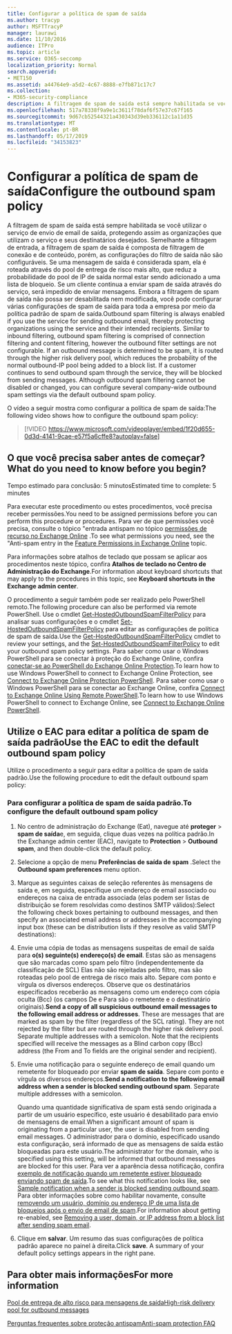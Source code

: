 ```yaml
---
title: Configurar a política de spam de saída
ms.author: tracyp
author: MSFTTracyP
manager: laurawi
ms.date: 11/10/2016
audience: ITPro
ms.topic: article
ms.service: O365-seccomp
localization_priority: Normal
search.appverid:
- MET150
ms.assetid: a44764e9-a5d2-4c67-8888-e7fb871c17c7
ms.collection:
- M365-security-compliance
description: A filtragem de spam de saída está sempre habilitada se você utilizar o serviço de envio de email de saída, protegendo assim as organizações que utilizam o serviço e seus destinatários desejados.
ms.openlocfilehash: 517a78338f9a9e1c3611f78daf6f57e37c67f165
ms.sourcegitcommit: 9d67cb52544321a430343d39eb336112c1a11d35
ms.translationtype: MT
ms.contentlocale: pt-BR
ms.lasthandoff: 05/17/2019
ms.locfileid: "34153823"
---
```

# <a name="configure-the-outbound-spam-policy"></a><span data-ttu-id="93e47-103">Configurar a política de spam de saída</span><span class="sxs-lookup"><span data-stu-id="93e47-103">Configure the outbound spam policy</span></span>

<span data-ttu-id="93e47-p101">A filtragem de spam de saída está sempre habilitada se você utilizar o serviço de envio de email de saída, protegendo assim as organizações que utilizam o serviço e seus destinatários desejados. Semelhante a filtragem de entrada, a filtragem de spam de saída é composta de filtragem de conexão e de conteúdo, porém, as configurações do filtro de saída não são configuráveis. Se uma mensagem de saída é considerada spam, ela é roteada através do pool de entrega de risco mais alto, que reduz a probabilidade do pool de IP de saída normal estar sendo adicionado a uma lista de bloqueio. Se um cliente continua a enviar spam de saída através do serviço, será impedido de enviar mensagens. Embora a filtragem de spam de saída não possa ser desabilitada nem modificada, você pode configurar várias configurações de spam de saída para toda a empresa por meio da política padrão de spam de saída.</span><span class="sxs-lookup"><span data-stu-id="93e47-p101">Outbound spam filtering is always enabled if you use the service for sending outbound email, thereby protecting organizations using the service and their intended recipients. Similar to inbound filtering, outbound spam filtering is comprised of connection filtering and content filtering, however the outbound filter settings are not configurable. If an outbound message is determined to be spam, it is routed through the higher risk delivery pool, which reduces the probability of the normal outbound-IP pool being added to a block list. If a customer continues to send outbound spam through the service, they will be blocked from sending messages. Although outbound spam filtering cannot be disabled or changed, you can configure several company-wide outbound spam settings via the default outbound spam policy.</span></span> 
  
<span data-ttu-id="93e47-109">O vídeo a seguir mostra como configurar a política de spam de saída:</span><span class="sxs-lookup"><span data-stu-id="93e47-109">The following video shows how to configure the outbound spam policy:</span></span>
  
> [!VIDEO https://www.microsoft.com/videoplayer/embed/1f20d655-0d3d-4141-9cae-e57f5a6cffe8?autoplay=false]
  
## <a name="what-do-you-need-to-know-before-you-begin"></a><span data-ttu-id="93e47-110">O que você precisa saber antes de começar?</span><span class="sxs-lookup"><span data-stu-id="93e47-110">What do you need to know before you begin?</span></span>
<span data-ttu-id="93e47-111"><a name="sectionSection0"> </a></span><span class="sxs-lookup"><span data-stu-id="93e47-111"></span></span>

<span data-ttu-id="93e47-112">Tempo estimado para conclusão: 5 minutos</span><span class="sxs-lookup"><span data-stu-id="93e47-112">Estimated time to complete: 5 minutes</span></span>
  
<span data-ttu-id="93e47-113">Para executar este procedimento ou estes procedimentos, você precisa receber permissões.</span><span class="sxs-lookup"><span data-stu-id="93e47-113">You need to be assigned permissions before you can perform this procedure or procedures.</span></span> <span data-ttu-id="93e47-114">Para ver de que permissões você precisa, consulte o tópico "entrada antispam no tópico [permissões de recurso no Exchange Online](http://technet.microsoft.com/library/15073ce1-0917-403b-8839-02a2ebc96e16.aspx) .</span><span class="sxs-lookup"><span data-stu-id="93e47-114">To see what permissions you need, see the "Anti-spam entry in the [Feature Permissions in Exchange Online](http://technet.microsoft.com/library/15073ce1-0917-403b-8839-02a2ebc96e16.aspx) topic.</span></span> 
  
<span data-ttu-id="93e47-115">Para informações sobre atalhos de teclado que possam se aplicar aos procedimentos neste tópico, confira **Atalhos de teclado no Centro de Administração do Exchange**.</span><span class="sxs-lookup"><span data-stu-id="93e47-115">For information about keyboard shortcuts that may apply to the procedures in this topic, see **Keyboard shortcuts in the Exchange admin center**.</span></span>
  
<span data-ttu-id="93e47-116">O procedimento a seguir também pode ser realizado pelo PowerShell remoto.</span><span class="sxs-lookup"><span data-stu-id="93e47-116">The following procedure can also be performed via remote PowerShell.</span></span> <span data-ttu-id="93e47-117">Use o cmdlet [Get-HostedOutboundSpamFilterPolicy](http://technet.microsoft.com/library/8f15c83c-c10a-4d9d-b135-35321430bdc2.aspx) para analisar suas configurações e o cmdlet [Set-HostedOutboundSpamFilterPolicy](http://technet.microsoft.com/library/665d1b04-d4b5-4a0e-811a-4e37096ccbfd.aspx) para editar as configurações de política de spam de saída.</span><span class="sxs-lookup"><span data-stu-id="93e47-117">Use the [Get-HostedOutboundSpamFilterPolicy](http://technet.microsoft.com/library/8f15c83c-c10a-4d9d-b135-35321430bdc2.aspx) cmdlet to review your settings, and the [Set-HostedOutboundSpamFilterPolicy](http://technet.microsoft.com/library/665d1b04-d4b5-4a0e-811a-4e37096ccbfd.aspx) to edit your outbound spam policy settings.</span></span> <span data-ttu-id="93e47-118">Para saber como usar o Windows PowerShell para se conectar à proteção do Exchange Online, confira [conectar-se ao PowerShell do Exchange Online Protection](https://go.microsoft.com/fwlink/p/?linkid=627290).</span><span class="sxs-lookup"><span data-stu-id="93e47-118">To learn how to use Windows PowerShell to connect to Exchange Online Protection, see [Connect to Exchange Online Protection PowerShell](https://go.microsoft.com/fwlink/p/?linkid=627290).</span></span> <span data-ttu-id="93e47-119">Para saber como usar o Windows PowerShell para se conectar ao Exchange Online, confira [Connect to Exchange Online Using Remote PowerShell](https://go.microsoft.com/fwlink/p/?linkid=396554).</span><span class="sxs-lookup"><span data-stu-id="93e47-119">To learn how to use Windows PowerShell to connect to Exchange Online, see [Connect to Exchange Online PowerShell](https://go.microsoft.com/fwlink/p/?linkid=396554).</span></span>
  
## <a name="use-the-eac-to-edit-the-default-outbound-spam-policy"></a><span data-ttu-id="93e47-120">Utilize o EAC para editar a política de spam de saída padrão</span><span class="sxs-lookup"><span data-stu-id="93e47-120">Use the EAC to edit the default outbound spam policy</span></span>
<span data-ttu-id="93e47-121"><a name="sectionSection1"> </a></span><span class="sxs-lookup"><span data-stu-id="93e47-121"></span></span>

<span data-ttu-id="93e47-122">Utilize o procedimento a seguir para editar a política de spam de saída padrão.</span><span class="sxs-lookup"><span data-stu-id="93e47-122">Use the following procedure to edit the default outbound spam policy:</span></span>
  
### <a name="to-configure-the-default-outbound-spam-policy"></a><span data-ttu-id="93e47-123">Para configurar a política de spam de saída padrão.</span><span class="sxs-lookup"><span data-stu-id="93e47-123">To configure the default outbound spam policy</span></span>

1. <span data-ttu-id="93e47-124">No centro de administração do Exchange (Eat), navegue até **proteger** \> **spam de saída**e, em seguida, clique duas vezes na política padrão.</span><span class="sxs-lookup"><span data-stu-id="93e47-124">In the Exchange admin center (EAC), navigate to **Protection** \> **Outbound spam**, and then double-click the default policy.</span></span>
    
2. <span data-ttu-id="93e47-125">Selecione a opção de menu **Preferências de saída de spam** .</span><span class="sxs-lookup"><span data-stu-id="93e47-125">Select the **Outbound spam preferences** menu option.</span></span> 
    
3. <span data-ttu-id="93e47-126">Marque as seguintes caixas de seleção referentes às mensagens de saída e, em seguida, especifique um endereço de email associado ou endereços na caixa de entrada associada (elas podem ser listas de distribuição se forem resolvidas como destinos SMTP válidos):</span><span class="sxs-lookup"><span data-stu-id="93e47-126">Select the following check boxes pertaining to outbound messages, and then specify an associated email address or addresses in the accompanying input box (these can be distribution lists if they resolve as valid SMTP destinations):</span></span>
    
1. <span data-ttu-id="93e47-p104">Envie uma cópia de todas as mensagens suspeitas de email de saída para **o(s) seguinte(s) endereço(s) de email**. Estas são as mensagens que são marcadas como spam pelo filtro (independentemente da classificação de SCL) Elas não são rejeitadas pelo filtro, mas são roteadas pelo pool de entrega de risco mais alto. Separe com ponto e vírgula os diversos endereços. Observe que os destinatários especificados receberão as mensagens como um endereço com cópia oculta (Bcc) (os campos De e Para são o remetente e o destinatário originais).</span><span class="sxs-lookup"><span data-stu-id="93e47-p104">**Send a copy of all suspicious outbound email messages to the following email address or addresses**. These are messages that are marked as spam by the filter (regardless of the SCL rating). They are not rejected by the filter but are routed through the higher risk delivery pool. Separate multiple addresses with a semicolon. Note that the recipients specified will receive the messages as a Blind carbon copy (Bcc) address (the From and To fields are the original sender and recipient).</span></span>
    
2. <span data-ttu-id="93e47-p105">Envie uma notificação para o seguinte endereço de email quando um remetente for bloqueado por enviar **spam de saída**. Separe com ponto e vírgula os diversos endereços.</span><span class="sxs-lookup"><span data-stu-id="93e47-p105">**Send a notification to the following email address when a sender is blocked sending outbound spam**. Separate multiple addresses with a semicolon.</span></span>
    
    <span data-ttu-id="93e47-134">Quando uma quantidade significativa de spam está sendo originada a partir de um usuário específico, este usuário é desabilitado para envio de mensagens de email.</span><span class="sxs-lookup"><span data-stu-id="93e47-134">When a significant amount of spam is originating from a particular user, the user is disabled from sending email messages.</span></span> <span data-ttu-id="93e47-135">O administrador para o domínio, especificado usando esta configuração, será informado de que as mensagens de saída estão bloqueadas para este usuário.</span><span class="sxs-lookup"><span data-stu-id="93e47-135">The administrator for the domain, who is specified using this setting, will be informed that outbound messages are blocked for this user.</span></span> <span data-ttu-id="93e47-136">Para ver a aparência dessa notificação, confira [exemplo de notificação quando um remetente estiver bloqueado enviando spam de saída](sample-notification-when-a-sender-is-blocked-sending-outbound-spam.md).</span><span class="sxs-lookup"><span data-stu-id="93e47-136">To see what this notification looks like, see [Sample notification when a sender is blocked sending outbound spam](sample-notification-when-a-sender-is-blocked-sending-outbound-spam.md).</span></span> <span data-ttu-id="93e47-137">Para obter informações sobre como habilitar novamente, consulte [removendo um usuário, domínio ou endereço IP de uma lista de bloqueios após o envio de email de spam](http://technet.microsoft.com/library/712cfcc1-31e8-4e51-8561-b64258a8f1e5.aspx).</span><span class="sxs-lookup"><span data-stu-id="93e47-137">For information about getting re-enabled, see [Removing a user, domain, or IP address from a block list after sending spam email](http://technet.microsoft.com/library/712cfcc1-31e8-4e51-8561-b64258a8f1e5.aspx).</span></span>
    
4. <span data-ttu-id="93e47-p107">Clique em **salvar**. Um resumo das suas configurações de política padrão aparece no painel à direita.</span><span class="sxs-lookup"><span data-stu-id="93e47-p107">Click **save**. A summary of your default policy settings appears in the right pane.</span></span>
    
## <a name="for-more-information"></a><span data-ttu-id="93e47-140">Para obter mais informações</span><span class="sxs-lookup"><span data-stu-id="93e47-140">For more information</span></span>
<span data-ttu-id="93e47-141"><a name="sectionSection2"> </a></span><span class="sxs-lookup"><span data-stu-id="93e47-141"></span></span>

[<span data-ttu-id="93e47-142">Pool de entrega de alto risco para mensagens de saída</span><span class="sxs-lookup"><span data-stu-id="93e47-142">High-risk delivery pool for outbound messages</span></span>](high-risk-delivery-pool-for-outbound-messages.md)
  
[<span data-ttu-id="93e47-143">Perguntas frequentes sobre proteção antispam</span><span class="sxs-lookup"><span data-stu-id="93e47-143">Anti-spam protection FAQ</span></span>](anti-spam-protection-faq.md)
  


